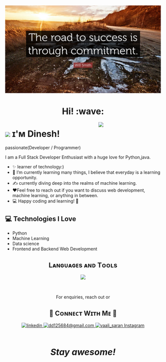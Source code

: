 ![Social banner forDineshdjj](https://github.com/Dineshdjj/Dineshdjj/blob/main/120126-Will-Smith-Quote-The-road-to-success-is-through-commitment.jpg)
<h1 align='center'> Hi! :wave:</h1>

<!--Night Owl image-->
<div>
  <img align="right" width="40%" src="![image](https://github.com/Dineshdjj/Dineshdjj/assets/94304959/2e5a4d4f-f083-4d76-8a47-8e681c7a9056)
">
</div>

<!--Header Name-->
# <img src="https://emojis.slackmojis.com/emojis/images/1531849430/4246/blob-sunglasses.gif?1531849430" width="30"/> ɪ'ᴍ Dinesh! 
passionate(Developer / Programmer)
<br /> 

<!--Start Intro-->               
<p align="left">I am a Full Stack Developer Enthusiast with a huge love for Python,java. </p>

- ✨ learner of technology:)
- 🌱 I’m currently learning many things, I believe that everyday is a learning opportunity.
- ✍ currently diving deep into the realms of machine learning. 
- ❤Feel free to reach out if you want to discuss web development, machine learning, or anything in between.
- 💻 Happy coding and learning! 🚀
<!--End Intro-->

## :computer: Technologies I Love
* Python
* Machine Learning
* Data science
* Frontend and Backend Web Development


      
<h2 align="center">Lᴀɴɢᴜᴀɢᴇs ᴀɴᴅ Tᴏᴏʟs</h2> 
<p align="center">
<img width="500px"  src="https://skillicons.dev/icons?i=py,c,java,js,html,css,bootstrap,flask,django,mongodb,git,vscod,jquery,github,mysql,sqlite&perline=10"  />
</p>
<br />





<!--Contact Section--> 
<p align='center'>For enquiries, reach out or</p>


<h2 align="center">🤝 Cᴏɴɴᴇᴄᴛ Wɪᴛʜ Mᴇ 🤝 </h2>
<div align="center">
 <a href="https://www.linkedin.com/in/Dinez-JD/" target="_blank">
<img src=https://img.shields.io/badge/linkedin-%231E77B5.svg?&style=for-the-badge&logo=linkedin&logoColor=white alt=linkedin style="margin-bottom: 5px;" />
</a>
  
<a href="mailto:dd125684@gmail.com" target="_blank">
<img src="https://img.shields.io/badge/Gmail-D14836?style=for-the-badge&logo=gmail&logoColor=white" alt=dd125684@gmail.com mail style="margin-bottom: 5px;" />
</a>

<a href="https://www.instagram.com/dinez_30" target="_blank">
<img src="https://img.shields.io/badge/Instagram-E4405F?style=for-the-badge&logo=instagram&logoColor=white" alt="vaali_saran Instagram" style="margin-bottom:5px;"/>
</a>

</div>
<br/>

<h1 align='center'><i>Stay awesome!</i></h1>
